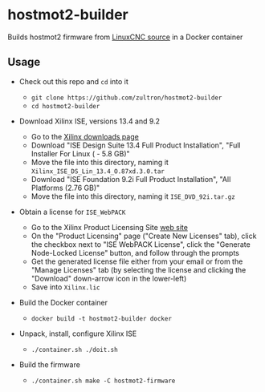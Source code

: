 # hostmot2-builder

Builds hostmot2 firmware from [LinuxCNC source][source] in a Docker container

[source]: https://github.com/LinuxCNC/hostmot2-firmware

## Usage

- Check out this repo and `cd` into it
  - `git clone https://github.com/zultron/hostmot2-builder`
  - `cd hostmot2-builder`

- Download Xilinx ISE, versions 13.4 and 9.2
  - Go to the [Xilinx downloads page][xilinx-dls]
  - Download "ISE Design Suite 13.4 Full Product Installation", "Full
    Installer For Linux ( - 5.8 GB)"
  - Move the file into this directory, naming it
    `Xilinx_ISE_DS_Lin_13.4_O.87xd.3.0.tar`
  - Download "ISE Foundation 9.2i Full Product Installation", "All
    Platforms (2.76 GB)"
  - Move the file into this directory, naming it `ISE_DVD_92i.tar.gz`

- Obtain a license for `ISE_WebPACK`
  - Go to the Xilinx Product Licensing Site [web site][xilinx-pls]
  - On the "Product Licensing" page ("Create New Licenses" tab),
	click the checkbox next to "ISE WebPACK License", click the
	"Generate Node-Locked License" button, and follow through the
	prompts
  - Get the generated license file either from your email or from the
	"Manage Licenses" tab (by selecting the license and clicking the
	"Download" down-arrow icon in the lower-left)
  - Save into `Xilinx.lic`

- Build the Docker container
  - `docker build -t hostmot2-builder docker`

- Unpack, install, configure Xilinx ISE
  - `./container.sh ./doit.sh`

- Build the firmware
  - `./container.sh make -C hostmot2-firmware`

[xilinx-dls]: https://www.xilinx.com/support/download/index.html/content/xilinx/en/downloadNav/design-tools/archive.html
[xilinx-pls]: https://www.xilinx.com/getlicense
